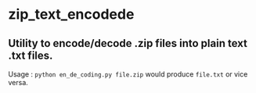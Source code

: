 # zip_text_encodede
## Utility to encode/decode .zip files into plain text .txt files.

Usage : ``` python en_de_coding.py file.zip ``` would produce ``` file.txt ``` or vice versa.